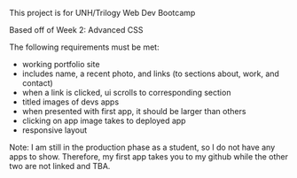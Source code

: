 This project is for UNH/Trilogy Web Dev Bootcamp

Based off of Week 2: Advanced CSS

The following requirements must be met:
- working portfolio site 
- includes name, a recent photo, and links (to sections about, work, and contact)
- when a link is clicked, ui scrolls to corresponding section
- titled images of devs apps
- when presented with first app, it should be larger than others
- clicking on app image takes to deployed app
- responsive layout

Note: I am still in the production phase as a student, so I do not have any apps to show.
Therefore, my first app takes you to my github while the other two are not linked and TBA.